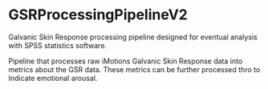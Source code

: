 # GSRProcessingPipelineV2
Galvanic Skin Response processing pipeline designed for eventual analysis with SPSS statistics software. 


Pipeline that processes raw iMotions Galvanic Skin Response data into metrics about the GSR data. These metrics can be further processed thro to Indicate emotional arousal. 
